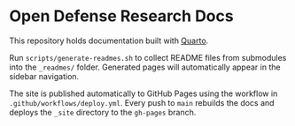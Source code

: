 # Open Defense Research Docs

This repository holds documentation built with [Quarto](https://quarto.org/).

Run `scripts/generate-readmes.sh` to collect README files from submodules into the `_readmes/` folder. Generated pages will automatically appear in the sidebar navigation.

The site is published automatically to GitHub Pages using the workflow in `.github/workflows/deploy.yml`. Every push to `main` rebuilds the docs and deploys the `_site` directory to the `gh-pages` branch.
